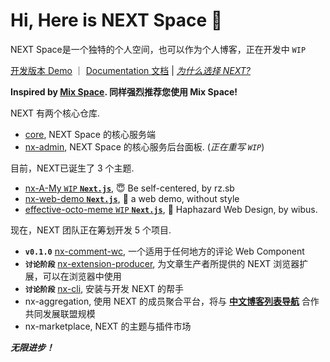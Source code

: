 # Hi, Here is NEXT Space 👋

NEXT Space是一个独特的个人空间，也可以作为个人博客，正在开发中 `WIP`

[开发版本 Demo](https://iucky.cn/) ｜ [Documentation 文档](https://nx-docs.iucky.cn/) | *[为什么选择 NEXT?](https://nx-docs.iucky.cn/guide/)*

**Inspired by [Mix Space](https://github.com/mx-space/). 同样强烈推荐您使用 Mix Space!**

NEXT 有两个核心仓库.

- [core](https://github.com/nx-space/nx-server), NEXT Space 的核心服务端
- [nx-admin](https://github.com/nx-space/nx-admin), NEXT Space 的核心服务后台面板. (*正在重写 `WIP`*)

目前，NEXT已诞生了 3 个主题.

- [nx-A-My `WIP` **`Next.js`**](https://github.com/nx-space/nx-A-My), 😇 Be self-centered, by rz.sb
- [nx-web-demo **`Next.js`**](https://github.com/nx-space/nx-web-demo), 🤯 a web demo, without style
- [effective-octo-meme `WIP` **`Next.js`**](https://github.com/nx-space/effective-octo-meme), 🥸 Haphazard Web Design, by wibus.

现在，NEXT 团队正在筹划开发 5 个项目.

- **`v0.1.0`** [nx-comment-wc](https://github.com/nx-space/nx-comments-wc), 一个适用于任何地方的评论 Web Component
- **`讨论阶段`** [nx-extension-producer](https://github.com/nx-space/nx-extension-producer), 为文章生产者所提供的 NEXT 浏览器扩展，可以在浏览器中使用
- **`讨论阶段`** [nx-cli](https://github.com/nx-space/nx-cli), 安装与开发 NEXT 的帮手
- nx-aggregation, 使用 NEXT 的成员聚合平台，将与 **[中文博客列表导航](https://github.com/zh-blogs)** 合作共同发展联盟规模
- nx-marketplace, NEXT 的主题与插件市场


**_无限进步！_**
